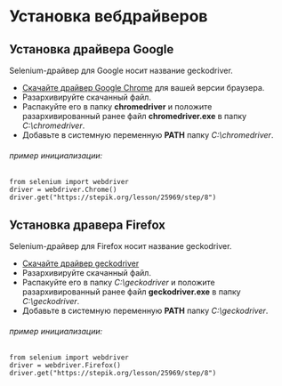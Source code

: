 # Установка вебдрайверов
## Установка драйвера Google
Selenium-драйвер для Google носит название geckodriver.
+ [Скачайте драйвер Google Chrome](https://sites.google.com/a/chromium.org/chromedriver/downloads) 
для вашей версии браузера.  
+ Разархивируйте скачанный файл.
+ Распакуйте его в папку **chromedriver** и положите разархивированный ранее файл **chromedriver.exe**
в папку _C:\chromedriver_.
+ Добавьте в системную переменную **PATH** папку _C:\chromedriver_.

###### пример инициализации:

    from selenium import webdriver    
    driver = webdriver.Chrome()    
    driver.get("https://stepik.org/lesson/25969/step/8")

## Установка дравера Firefox
Selenium-драйвер для Firefox носит название geckodriver. 
+ [Скачайте драйвер geckodriver](https://github.com/mozilla/geckodriver/releases)
+ Разархивируйте скачанный файл.
+ Распакуйте его в папку _C:\geckodriver_ и положите разархивированный ранее файл **geckodriver.exe**
в папку _C:\geckodriver_.
+ Добавьте в системную переменную **PATH** папку _C:\geckodriver_.

###### пример инициализации:

    from selenium import webdriver    
    driver = webdriver.Firefox()    
    driver.get("https://stepik.org/lesson/25969/step/8")
